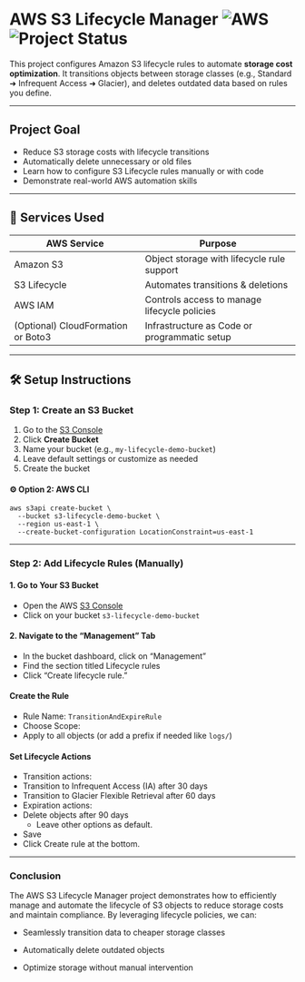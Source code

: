 # AWS S3 Lifecycle Manager ![AWS](https://img.shields.io/badge/Built%20with-AWS-orange?style=flat&logo=amazonaws)![Project Status](https://img.shields.io/badge/status-finished-green)

This project configures Amazon S3 lifecycle rules to automate **storage cost optimization**. It transitions objects between storage classes (e.g., Standard ➜ Infrequent Access ➜ Glacier), and deletes outdated data based on rules you define.

---

## Project Goal

-  Reduce S3 storage costs with lifecycle transitions
-  Automatically delete unnecessary or old files
-  Learn how to configure S3 Lifecycle rules manually or with code
-  Demonstrate real-world AWS automation skills

---

## 🧰 Services Used

| AWS Service     | Purpose                                           |
|-----------------|---------------------------------------------------|
| Amazon S3        | Object storage with lifecycle rule support        |
| S3 Lifecycle     | Automates transitions & deletions                 |
| AWS IAM          | Controls access to manage lifecycle policies      |
| (Optional) CloudFormation or Boto3 | Infrastructure as Code or programmatic setup |

---

## 🛠️ Setup Instructions

###  Step 1: Create an S3 Bucket

1. Go to the [S3 Console](https://s3.console.aws.amazon.com/s3/)
2. Click **Create Bucket**
3. Name your bucket (e.g., `my-lifecycle-demo-bucket`)
4. Leave default settings or customize as needed
5. Create the bucket

#### ⚙️ Option 2: AWS CLI
    aws s3api create-bucket \
      --bucket s3-lifecycle-demo-bucket \
      --region us-east-1 \
      --create-bucket-configuration LocationConstraint=us-east-1


---

###  Step 2: Add Lifecycle Rules (Manually)
#### 1. Go to Your S3 Bucket
-  Open the AWS [S3 Console](https://s3.console.aws.amazon.com/s3/)
-  Click on your bucket ``s3-lifecycle-demo-bucket``
#### 2. Navigate to the “Management” Tab
- In the bucket dashboard, click on “Management”
- Find the section titled Lifecycle rules
- Click “Create lifecycle rule.”
####  Create the Rule
- Rule Name: ``TransitionAndExpireRule``
- Choose Scope:
- Apply to all objects (or add a prefix if needed like ``logs/``)

#### Set Lifecycle Actions
-  Transition actions:
-  Transition to Infrequent Access (IA) after 30 days
-  Transition to Glacier Flexible Retrieval after 60 days
-  Expiration actions:
-  Delete objects after 90 days
     - Leave other options as default.
- Save
- Click Create rule at the bottom.
---

### Conclusion
The AWS S3 Lifecycle Manager project demonstrates how to efficiently manage and automate the lifecycle of S3 objects to reduce storage costs and maintain compliance. By leveraging lifecycle policies, we can:

- Seamlessly transition data to cheaper storage classes

- Automatically delete outdated objects

- Optimize storage without manual intervention

